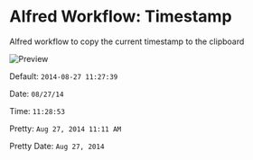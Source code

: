 Alfred Workflow: Timestamp
================

Alfred workflow to copy the current timestamp to the clipboard

![Preview](http://i.imgur.com/DugeEdv.png)

Default: `2014-08-27 11:27:39`  

Date: `08/27/14`  

Time: `11:28:53`  

Pretty: `Aug 27, 2014 11:11 AM`  

Pretty Date: `Aug 27, 2014`
